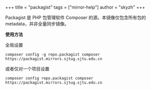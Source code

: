 +++
title = "packagist"
tags = ["mirror-help"]
author = "skyzh"
+++

Packagist 是 PHP 包管理软件 Composer 的源。本镜像仅包含所有包的 metadata，并非全量同步镜像。

**使用方法**

全局设置

```
composer config -g repo.packagist composer https://packagist.mirrors.sjtug.sjtu.edu.cn
```

或者仅对一个项目设置

```
composer config repo.packagist composer https://packagist.mirrors.sjtug.sjtu.edu.cn
```
